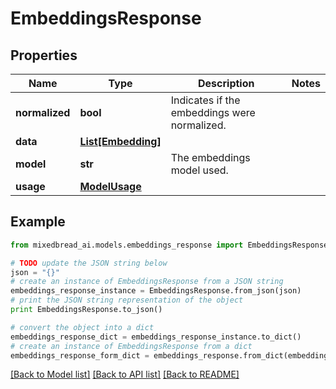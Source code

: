# EmbeddingsResponse


## Properties

Name | Type | Description | Notes
------------ | ------------- | ------------- | -------------
**normalized** | **bool** | Indicates if the embeddings were normalized. | 
**data** | [**List[Embedding]**](Embedding.md) |  | 
**model** | **str** | The embeddings model used. | 
**usage** | [**ModelUsage**](ModelUsage.md) |  | 

## Example

```python
from mixedbread_ai.models.embeddings_response import EmbeddingsResponse

# TODO update the JSON string below
json = "{}"
# create an instance of EmbeddingsResponse from a JSON string
embeddings_response_instance = EmbeddingsResponse.from_json(json)
# print the JSON string representation of the object
print EmbeddingsResponse.to_json()

# convert the object into a dict
embeddings_response_dict = embeddings_response_instance.to_dict()
# create an instance of EmbeddingsResponse from a dict
embeddings_response_form_dict = embeddings_response.from_dict(embeddings_response_dict)
```
[[Back to Model list]](../README.md#documentation-for-models) [[Back to API list]](../README.md#documentation-for-api-endpoints) [[Back to README]](../README.md)


